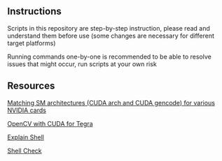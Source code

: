 ## Instructions
Scripts in this repository are step-by-step instruction, please read and understand them before use (some changes are necessary for different target platforms)

Running commands one-by-one is recommended to be able to resolve issues that might occur, run scripts at your own risk

## Resources
[Matching SM architectures (CUDA arch and CUDA gencode) for various NVIDIA cards](http://arnon.dk/matching-sm-architectures-arch-and-gencode-for-various-nvidia-cards/)

[OpenCV with CUDA for Tegra](https://docs.opencv.org/3.2.0/d6/d15/tutorial_building_tegra_cuda.html)

[Explain Shell](https://explainshell.com/)

[Shell Check](https://www.shellcheck.net/)
